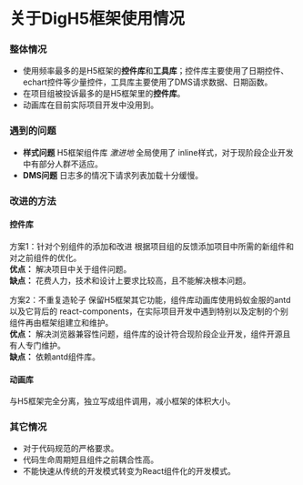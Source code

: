 
# 关于DigH5框架使用情况

### 整体情况
* 使用频率最多的是H5框架的**控件库**和**工具库**；控件库主要使用了日期控件、echart控件等少量控件，工具库主要使用了DMS请求数据、日期函数。
* 在项目组被投诉最多的是H5框架里的**控件库**。
* 动画库在目前实际项目开发中没用到。

### 遇到的问题
* **样式问题** H5框架组件库 *激进地* 全局使用了 inline样式，对于现阶段企业开发中有部分人群不适应。
* **DMS问题** 日志多的情况下请求列表加载十分缓慢。

### 改进的方法
#### 控件库
方案1：针对个别组件的添加和改进
根据项目组的反馈添加项目中所需的新组件和对之前组件的优化。  
**优点：** 解决项目中关于组件问题。  
**缺点：** 花费人力，技术和设计上要求比较高，且不能解决根本问题。

方案2：不重复造轮子
保留H5框架其它功能，组件库动画库使用蚂蚁金服的antd以及它背后的 react-components，在实际项目开发中遇到特别以及定制的个别组件再由框架组建立和维护。  
**优点：** 解决浏览器兼容性问题，组件库的设计符合现阶段企业开发，组件开源且有人专门维护。  
**缺点：** 依赖antd组件库。  
#### 动画库
与H5框架完全分离，独立写成组件调用，减小框架的体积大小。

### 其它情况
* 对于代码规范的严格要求。  
* 代码生命周期短且组件之前耦合性高。  
* 不能快速从传统的开发模式转变为React组件化的开发模式。  
